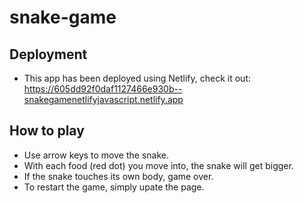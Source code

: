 # snake-game

## Deployment

- This app has been deployed using Netlify, check it out: https://605dd92f0daf1127466e930b--snakegamenetlifyjavascript.netlify.app

## How to play

- Use arrow keys to move the snake.
- With each food (red dot) you move into, the snake will get bigger.
- If the snake touches its own body, game over.
- To restart the game, simply upate the page.
